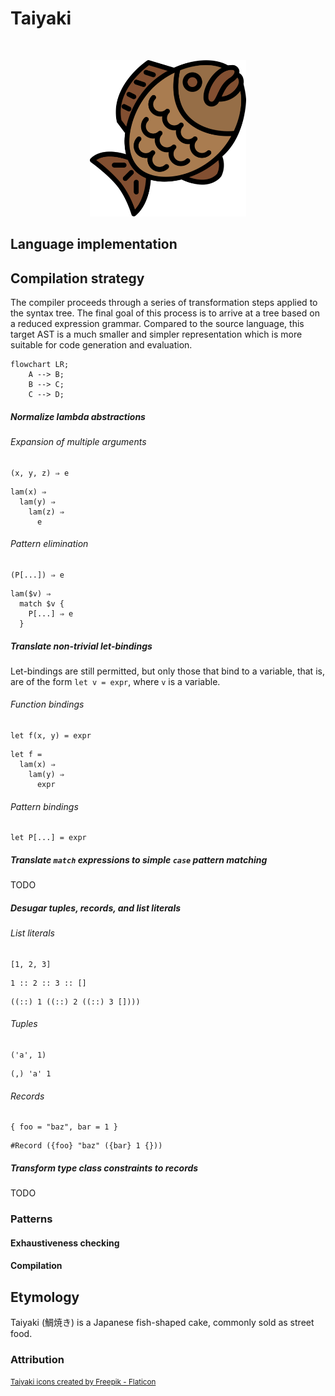 # Taiyaki

<p>&nbsp;</p>
<p align="center">
  <img src="https://raw.githubusercontent.com/laserpants/area-51/dev/taiyaki/docs/taiyaki.png" width="250" />
</p>

## Language implementation

## Compilation strategy

The compiler proceeds through a series of transformation steps applied to the
syntax tree. The final goal of this process is to arrive at a tree based on a
reduced expression grammar. Compared to the source language, this target AST is
a much smaller and simpler representation which is more suitable for code
generation and evaluation.

```mermaid
flowchart LR;
    A --> B;
    B --> C;
    C --> D;
```

##### Normalize lambda abstractions

###### Expansion of multiple arguments

```
(x, y, z) ⇒ e
```

```
lam(x) ⇒
  lam(y) ⇒
    lam(z) ⇒
      e
```

###### Pattern elimination

```
(P[...]) ⇒ e
```

```
lam($v) ⇒
  match $v {
    P[...] ⇒ e
  }
```

##### Translate non-trivial let-bindings

Let-bindings are still permitted, but only those that bind to a variable,
that is, are of the form `let v = expr`, where `v` is a variable.

###### Function bindings

```
let f(x, y) = expr
```

```
let f =
  lam(x) ⇒
    lam(y) ⇒
      expr
```

###### Pattern bindings

```
let P[...] = expr

```

##### Translate `match` expressions to simple `case` pattern matching

TODO

##### Desugar tuples, records, and list literals

###### List literals

```
[1, 2, 3]
```

```
1 :: 2 :: 3 :: []
```

```
((::) 1 ((::) 2 ((::) 3 [])))
```

###### Tuples

```
('a', 1)
```

```
(,) 'a' 1
```

###### Records

```
{ foo = "baz", bar = 1 }
```

```
#Record ({foo} "baz" ({bar} 1 {}))
```

##### Transform type class constraints to records

TODO

### Patterns

#### Exhaustiveness checking

#### Compilation

## Etymology

Taiyaki (鯛焼き) is a Japanese fish-shaped cake, commonly sold as street food.

### Attribution

<small>
  <a href="https://www.flaticon.com/free-icons/taiyaki" title="taiyaki icons">Taiyaki icons created by Freepik - Flaticon</a>
</small>
